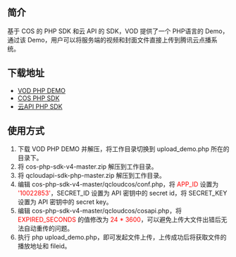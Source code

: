 ## 简介

基于 COS 的 PHP SDK 和云 API 的 SDK，VOD 提供了一个 PHP语言的 Demo，通过该 Demo，用户可以将服务端的视频和封面文件直接上传到腾讯云点播系统。

## 下载地址

* [VOD PHP DEMO](https://github.com/tencentyun/vod-php-sdk-based-demo)
* [COS PHP SDK](https://www.qcloud.com/document/product/436/6274)
* [云API PHP SDK](https://www.qcloud.com/document/developer-resource/494/7243)

## 使用方式

1. 下载 VOD PHP DEMO 并解压，将工作目录切换到 upload_demo.php 所在的目录下。
1. 将 cos-php-sdk-v4-master.zip 解压到工作目录。
1. 将 qcloudapi-sdk-php-master.zip 解压到工作目录。
1. 编辑 cos-php-sdk-v4-master/qcloudcos/conf.php，将 <font color=red>APP_ID</font> 设置为 <font color=red>'10022853'</font>，SECRET_ID 设置为 API 密钥中的 secret id，将 SECRET_KEY 设置为 API 密钥中的 secret key。
1. 编辑 cos-php-sdk-v4-master/qcloudcos/cosapi.php，将 <font color=red>EXPIRED_SECONDS</font> 的值修改为 <font color=red>24 * 3600</font>，可以避免上传大文件出错后无法自动重传的问题。
1. 执行 php upload_demo.php，即可发起文件上传，上传成功后将获取文件的播放地址和 fileid。
